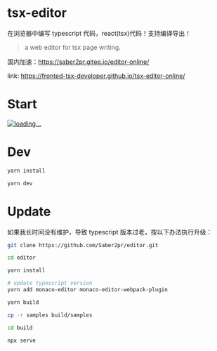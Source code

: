# tsx-editor

在浏览器中编写 typescript 代码，react(tsx)代码！支持编译导出！

> a web editor for tsx page writing.

国内加速：https://saber2pr.gitee.io/editor-online/

link: https://fronted-tsx-developer.github.io/tsx-editor-online/

# Start

[![loading...](https://fronted-tsx-developer.github.io/samples/other/tsx-editor.webp)](https://fronted-tsx-developer.github.io/tsx-editor-online/)

# Dev

```bash
yarn install

yarn dev
```

# Update

如果我长时间没有维护，导致 typescript 版本过老，按以下办法执行升级：

```bash
git clone https://github.com/Saber2pr/editor.git

cd editor

yarn install

# update typescript version
yarn add monaco-editor monaco-editor-webpack-plugin

yarn build

cp -r samples build/samples

cd build

npx serve
```
